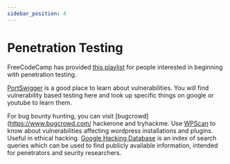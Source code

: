 ```yaml
---
sidebar_position: 4
---
```


# Penetration Testing

FreeCodeCamp has provided [this playlist](https://www.youtube.com/playlist?list=PLWKjhJtqVAbnklGh3FNRLECx_2D_vK3mu) for people interested in beginning with penetration testing.

[PortSwigger](https://portswigger.net/) is a good place to learn about vulnerabilities. You will find vulnerability based testing here and look up specific things on google or youtube to learn them.

For bug bounty hunting, you can visit [bugcrowd](https://www.bugcrowd.com/ hackerone and tryhackme.
Use [WPScan](https://wpscan.com/) to know about vulnerabilities affecting wordpress installations and plugins. Useful in ethical hacking.
[Google Hacking Database](https://www.exploit-db.com/google-hacking-database) is an index of search queries which can be used to find publicly available information, intended for penetrators and seurity researchers.
